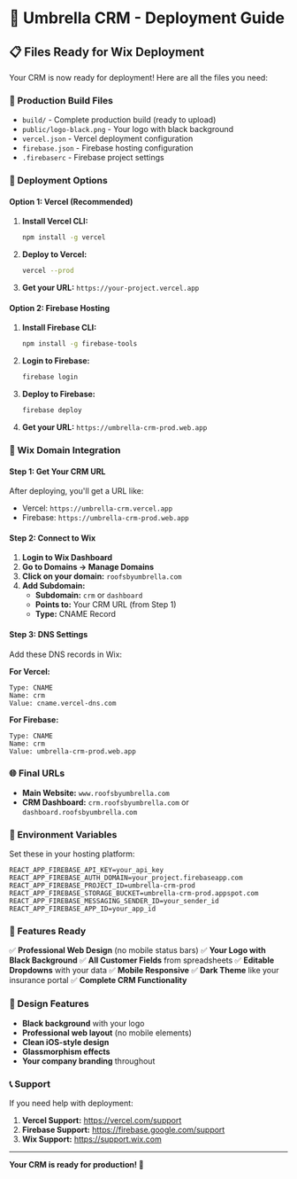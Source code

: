# 🚀 Umbrella CRM - Deployment Guide

## 📋 **Files Ready for Wix Deployment**

Your CRM is now ready for deployment! Here are all the files you need:

### **📁 Production Build Files**
- `build/` - Complete production build (ready to upload)
- `public/logo-black.png` - Your logo with black background
- `vercel.json` - Vercel deployment configuration
- `firebase.json` - Firebase hosting configuration
- `.firebaserc` - Firebase project settings

### **🎯 Deployment Options**

#### **Option 1: Vercel (Recommended)**
1. **Install Vercel CLI:**
   ```bash
   npm install -g vercel
   ```

2. **Deploy to Vercel:**
   ```bash
   vercel --prod
   ```

3. **Get your URL:** `https://your-project.vercel.app`

#### **Option 2: Firebase Hosting**
1. **Install Firebase CLI:**
   ```bash
   npm install -g firebase-tools
   ```

2. **Login to Firebase:**
   ```bash
   firebase login
   ```

3. **Deploy to Firebase:**
   ```bash
   firebase deploy
   ```

4. **Get your URL:** `https://umbrella-crm-prod.web.app`

### **🔗 Wix Domain Integration**

#### **Step 1: Get Your CRM URL**
After deploying, you'll get a URL like:
- Vercel: `https://umbrella-crm.vercel.app`
- Firebase: `https://umbrella-crm-prod.web.app`

#### **Step 2: Connect to Wix**
1. **Login to Wix Dashboard**
2. **Go to Domains → Manage Domains**
3. **Click on your domain:** `roofsbyumbrella.com`
4. **Add Subdomain:**
   - **Subdomain:** `crm` or `dashboard`
   - **Points to:** Your CRM URL (from Step 1)
   - **Type:** CNAME Record

#### **Step 3: DNS Settings**
Add these DNS records in Wix:

**For Vercel:**
```
Type: CNAME
Name: crm
Value: cname.vercel-dns.com
```

**For Firebase:**
```
Type: CNAME
Name: crm
Value: umbrella-crm-prod.web.app
```

### **🌐 Final URLs**
- **Main Website:** `www.roofsbyumbrella.com`
- **CRM Dashboard:** `crm.roofsbyumbrella.com` or `dashboard.roofsbyumbrella.com`

### **🔧 Environment Variables**
Set these in your hosting platform:

```env
REACT_APP_FIREBASE_API_KEY=your_api_key
REACT_APP_FIREBASE_AUTH_DOMAIN=your_project.firebaseapp.com
REACT_APP_FIREBASE_PROJECT_ID=umbrella-crm-prod
REACT_APP_FIREBASE_STORAGE_BUCKET=umbrella-crm-prod.appspot.com
REACT_APP_FIREBASE_MESSAGING_SENDER_ID=your_sender_id
REACT_APP_FIREBASE_APP_ID=your_app_id
```

### **📱 Features Ready**
✅ **Professional Web Design** (no mobile status bars)
✅ **Your Logo with Black Background**
✅ **All Customer Fields** from spreadsheets
✅ **Editable Dropdowns** with your data
✅ **Mobile Responsive**
✅ **Dark Theme** like your insurance portal
✅ **Complete CRM Functionality**

### **🎨 Design Features**
- **Black background** with your logo
- **Professional web layout** (no mobile elements)
- **Clean iOS-style design**
- **Glassmorphism effects**
- **Your company branding** throughout

### **📞 Support**
If you need help with deployment:
1. **Vercel Support:** https://vercel.com/support
2. **Firebase Support:** https://firebase.google.com/support
3. **Wix Support:** https://support.wix.com

---

**Your CRM is ready for production! 🎉** 